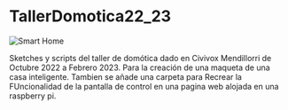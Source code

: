 # TallerDomotica22_23
![Smart Home](https://media.istockphoto.com/id/1257357178/es/vector/conjunto-de-iconos-smart-home-sistema-de-dom%C3%B3tica-sistemas-inteligentes-y-tecnolog%C3%ADa-con.jpg?s=612x612&w=0&k=20&c=8bWQR8UTUlscBPOF1irQ2aZOkneJRSBFD5NCWKy1EbY=)

Sketches y scripts del taller de domótica dado en Civivox Mendillorri de Octubre 2022 a Febrero 2023. Para la creación de una maqueta de una casa inteligente.
Tambien se añade una carpeta para Recrear la FUncionalidad de la pantalla de control en una pagina web alojada en una raspberry pi.

